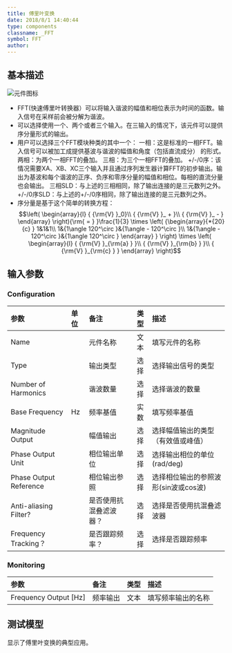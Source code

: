 ```yaml
---
title: 傅里叶变换
date: 2018/8/1 14:40:44
type: components
classname: _FFT
symbol: FFT
author: 
---
```

## <span id="comp_desc">基本描述</span>
![元件图标]()

- FFT(快速傅里叶转换器）可以将输入谐波的幅值和相位表示为时间的函数。输入信号在采样前会被分解为谐波。
- 可以选择使用一个、两个或者三个输入。在三输入的情况下，该元件可以提供序分量形式的输出。
- 用户可以选择三个FFT模块种类的其中一个：
  一相：这是标准的一相FFT。输入信号可以被加工成提供基波与谐波的幅值和角度（包括直流成分） 的形式。
  两相：为两个一相FFT的叠加。
  三相：为三个一相FFT的叠加。
  +/-/0序：该情况需要XA、XB、XC三个输入并且通过序列发生器计算FFT的初步输出。输出为基波和每个谐波的正序、负序和零序分量的幅值和相位。每相的直流分量也会输出。
  三相SLD：与上述的三相相同，除了输出连接的是三元数列之外。
  +/-/0序SLD：与上述的+/-/0序相同，除了输出连接的是三元数列之外。
- 序分量是基于这个简单的转换方程：
$$\left( \begin{array}{l}
{ {\rm{V} }_0}\\
{ {\rm{V} }_ + }\\
{ {\rm{V} }_ - }
\end{array} \right){\rm{ = } }\frac{1}{3} \times \left( {\begin{array}{*{20}{c} }
1&1&1\\
1&{1\angle 120^\circ }&{1\angle  - 120^\circ }\\
1&{1\angle  - 120^\circ }&{1\angle 120^\circ }
\end{array} } \right) \times \left( \begin{array}{l}
{ {\rm{V} }_{\rm{a} } }\\
{ {\rm{V} }_{\rm{b} } }\\
{ {\rm{V} }_{\rm{c} } }
\end{array} \right)$$


## <span id="comp_params">输入参数</span>
### <span id="comp_params_group_Configuration">Configuration</span>
| 参数 | 单位 | 备注 | 类型 | 描述 |
| :--- | :--- | :--- | :--: | :--- |
| <span id="comp_params_param_Name">Name</span> |  | 元件名称 | 文本 | 填写元件的名称 |
| <span id="comp_params_param_Type">Type</span> |  | 输出类型 | 选择 | 选择输出信号的类型 |
| <span id="comp_params_param_Nh">Number of Harmonics</span> |  | 谐波数量 | 选择 |选择谐波的数量  |
| <span id="comp_params_param_F">Base Frequency</span> | Hz | 频率基值 | 实数 |填写频率基值  |
| <span id="comp_params_param_Mag">Magnitude Output</span> |  | 幅值输出 | 选择 | 选择幅值输出的类型（有效值或峰值） |
| <span id="comp_params_param_Unit">Phase Output Unit</span> |  | 相位输出单位 | 选择 |选择输出相位的单位(rad/deg)  |
| <span id="comp_params_param_Ref">Phase Output Reference</span> |  | 相位输出参照 | 选择 |选择相位输出的参照波形(sin波或cos波)  |
| <span id="comp_params_param_Filter">Anti-aliasing Filter?</span> |  | 是否使用抗混叠滤波器？ | 选择 |选择是否使用抗混叠滤波器  |
| <span id="comp_params_param_Track">Frequency Tracking？</span> |  | 是否跟踪频率？ | 选择 | 选择是否跟踪频率 |

[Name]: #comp_params_param_Name "Name"
[Type]: #comp_params_param_Type "Type"
[Number of Harmonics]: #comp_params_param_Nh "Number of Harmonics"
[Base Frequency]: #comp_params_param_F "Base Frequency"
[Magnitude Output]: #comp_params_param_Mag "Magnitude Output"
[Phase Output Unit]: #comp_params_param_Unit "Phase Output Unit"
[Phase Output Reference]: #comp_params_param_Ref "Phase Output Reference"
[Anti-aliasing Filter?]: #comp_params_param_Filter "Anti-aliasing Filter?"
[Frequency Tracking？]: #comp_params_param_Track "Frequency Tracking？"

### <span id="comp_params_group_Monitoring">Monitoring</span>
| 参数 | 备注 | 类型 | 描述 |
| :--- | :--- | :--: | :--- |
| <span id="comp_params_param_Fo">Frequency Output \[Hz\]</span> | 频率输出 | 文本 | 填写频率输出的名称 |

[Frequency Output \[Hz\]]: #comp_params_param_Fo "Frequency Output \[Hz\]"

## <span id="comp_example">测试模型</span>
[<test name>](<test link>)显示了傅里叶变换的典型应用。




